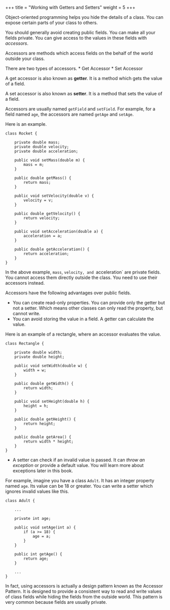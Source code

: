 +++
title = "Working with Getters and Setters"
weight = 5
+++

Object-oriented programming helps you hide the details of a class. You can
expose certain parts of your class to others.

You should generally avoid creating public fields. You can make all your
fields private. You can give access to the values in these fields with
*accessors*.

Accessors are methods which access fields on the behalf of the world outside
your class.

There are two types of accessors.
    * Get Accessor
    * Set Accessor

A get accessor is also known as **getter**. It is a method which gets the value
of a field.

A set accessor is also known as **setter**. It is a method that sets the value
of a field.

Accessors are usually named `getField` and `setField`. For example, for a
field named `age`, the accessors are named `getAge` and `setAge`.

Here is an example.

```
class Rocket {

    private double mass;
    private double velocity;
    private double acceleration;

    public void setMass(double m) {
        mass = m;
    }

    public double getMass() {
        return mass;
    }

    public void setVelocity(double v) {
        velocity = v;
    }

    public double getVelocity() {
        return velocity;
    }

    public void setAcceleration(double a) {
        acceleration = a;
    }

    public double getAcceleration() {
        return acceleration;
    }
}
```

In the above example, `mass`, `velocity, and `acceleration` are private fields.
You cannot access them directly outside the class. You need to use their accessors
instead.

Accessors have the following advantages over public fields.

 * You can create read-only properties. You can provide only the getter but not
   a setter. Which means other classes can only read the property, but cannot
   write.
 * You can avoid storing the value in a field. A getter can calculate the value.
   
Here is an example of a rectangle, where an accessor evaluates the value.

```
class Rectangle {

    private double width;
    private double height;

    public void setWidth(double w) {
        width = w;
    }

    public double getWidth() {
        return width;
    }

    public void setHeight(double h) {
        height = h;
    }

    public double getHeight() {
        return height;
    }

    public double getArea() {
        return width * height;
    }
}
```

* A setter can check if an invalid value is passed. It can *throw an exception*
 or provide a default value. You will learn more about exceptions later in
 this book.

 For example, imagine you have a class `Adult`. It has an integer property
 named `age`. Its value can be 18 or greater. You can write a setter which
 ignores invalid values like this.

```
class Adult {

    ...

    private int age;

    public void setAge(int a) {
        if (a >= 18) {
            age = a;
        }
    }

    public int getAge() {
        return age;
    }

    ...
}
```

In fact, using accessors is actually a design pattern known as the Accessor Pattern.
It is designed to provide a consistent way to read and write values of class
fields while hiding the fields from the outside world. This pattern is very
common because fields are usually private.